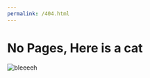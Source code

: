 ```yaml
---
permalink: /404.html
---
```


# No Pages, Here is a cat

![bleeeeh](https://i.kym-cdn.com/photos/images/newsfeed/002/476/013/d70.jpg)